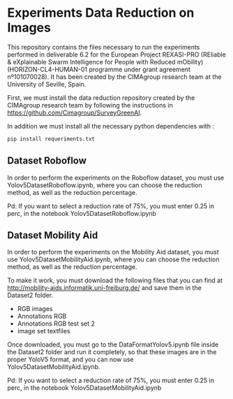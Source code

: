 # Experiments Data Reduction on Images

This repository contains the files necessary to run the experiments performed in deliverable 6.2 for the European Project REXASI-PRO (REliable & eXplainable Swarm Intelligence for People with Reduced mObility) (HORIZON-CL4-HUMAN-01 programme under grant agreement nº101070028). It has been created by the CIMAgroup research team at the University of Seville, Spain.

First, we must install the data reduction repository created by the CIMAgroup research team by following the instructions in https://github.com/Cimagroup/SurveyGreenAI.

In addition we must install all the necessary python dependencies with :

```bash
pip install requeriments.txt
```

## Dataset Roboflow

In order to perform the experiments on the Roboflow dataset, you must use Yolov5DatasetRoboflow.ipynb, where you can choose the reduction method, as well as the reduction percentage.

Pd: If you want to select a reduction rate of 75%, you must enter 0.25 in perc, in the notebook Yolov5DatasetRoboflow.ipynb

## Dataset Mobility Aid 

In order to perform the experiments on the Mobility Aid dataset, you must use Yolov5DatasetMobilityAid.ipynb, where you can choose the reduction method, as well as the reduction percentage.

To make it work, you must download the following files that you can find at http://mobility-aids.informatik.uni-freiburg.de/ and save them in the Dataset2 folder.

  - RGB images
  - Annotations RGB
  - Annotations RGB test set 2
  - image set textfiles
  
Once downloaded, you must go to the DataFormatYolov5.ipynb file inside the Dataset2 folder and run it completely, so that these images are in the proper YoloV5 format, and you can now use Yolov5DatasetMobilityAid.ipynb.

Pd: If you want to select a reduction rate of 75%, you must enter 0.25 in perc, in the notebook Yolov5DatasetMobilityAid.ipynb